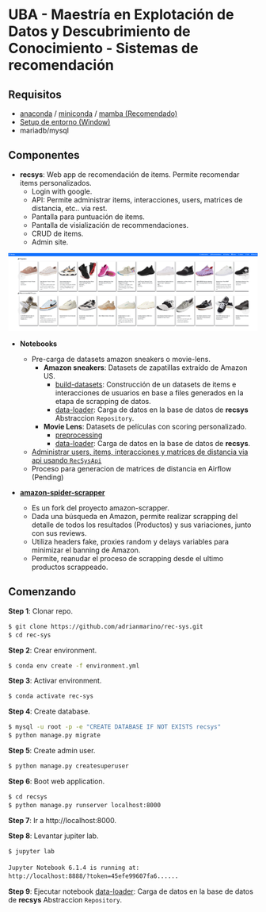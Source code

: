 # UBA - Maestría en Explotación de Datos y Descubrimiento de Conocimiento - Sistemas de recomendación


## Requisitos

* [anaconda](https://www.anaconda.com/products/individual) / [miniconda](https://docs.conda.io/en/latest/miniconda.html) / [mamba (Recomendado)](https://github.com/mamba-org/mamba)
* [Setup de entorno (Window)](https://www.youtube.com/watch?v=O8YXuHNdIIk)
* mariadb/mysql


## Componentes

* **recsys**: Web app de recomendación de items. Permite recomendar items personalizados.
   * Login with google.
   * API: Permite administrar items, interacciones, users, matrices de distancia, etc.. via rest.
   * Pantalla para puntuación de items.
   * Pantalla de visialización de recommendaciones.
   * CRUD de items.
   * Admin site.

![RecSys Recommendations](https://github.com/magistery-tps/rec-sys/blob/main/images/screenshot.png)

* **Notebooks**
    * Pre-carga de datasets amazon sneakers o movie-lens.
        * **Amazon sneakers**: Datasets de zapatillas extraído de Amazon US.
            * [build-datasets](https://github.com/magistery-tps/rec-sys/blob/main/notebooks/amazon/build-datasets.ipynb): Construcción de un datasets de items e interacciones de usuarios en base a files generados en la etapa de scrapping de datos.
            * [data-loader](https://github.com/magistery-tps/rec-sys/blob/main/notebooks/amazon/data-loader.ipynb): Carga de datos en la base de datos de **recsys** Abstraccion `Repository`.
        * **Movie Lens**: Datasets de películas con scoring personalizado.
            * [preprocessing](https://github.com/magistery-tps/rec-sys/blob/main/notebooks/movielens/preprocessing.ipynb)
            * [data-loader](https://github.com/magistery-tps/rec-sys/blob/main/notebooks/movielens/data-loader.ipynb): Carga de datos en la base de datos de **recsys**.
    * [Administrar users, items, interacciones y matrices de distancia via api usando `RecSysApi`](https://github.com/magistery-tps/rec-sys/blob/main/notebooks/api-client-test.ipynb)
    * Proceso para generacion de matrices de distancia en Airflow (Pending)


* **[amazon-spider-scrapper](https://github.com/adrianmarino/amazon-spider-scrapper)**
    * Es un fork del proyecto amazon-scrapper.
    * Dada una búsqueda en Amazon, permite realizar scrapping del detalle de todos los resultados (Productos) y sus variaciones, junto con sus reviews.
    * Utiliza headers fake, proxies random y delays variables para minimizar el banning de Amazon.
    * Permite, reanudar el proceso de scrapping desde el ultimo productos scrappeado.




## Comenzando

**Step 1**: Clonar repo.

```bash
$ git clone https://github.com/adrianmarino/rec-sys.git
$ cd rec-sys
```

**Step 2**: Crear environment.

```bash
$ conda env create -f environment.yml
```

**Step 3**: Activar environment.

```bash
$ conda activate rec-sys
```

**Step 4**: Create database.

```bash
$ mysql -u root -p -e "CREATE DATABASE IF NOT EXISTS recsys"
$ python manage.py migrate
```

**Step 5**: Create admin user.

```bash
$ python manage.py createsuperuser
```

**Step 6**: Boot web application.

```bash
$ cd recsys
$ python manage.py runserver localhost:8000
```

**Step 7**: Ir a http://localhost:8000.

**Step 8**: Levantar jupiter lab.

```bash
$ jupyter lab

Jupyter Notebook 6.1.4 is running at:
http://localhost:8888/?token=45efe99607fa6......
```

**Step 9**: Ejecutar notebook [data-loader](https://github.com/magistery-tps/rec-sys/blob/main/notebooks/amazon/data-loader.ipynb): Carga de datos en la base de datos de **recsys** Abstraccion `Repository`.
